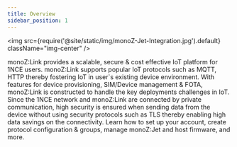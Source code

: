 ```yaml
---
title: Overview
sidebar_position: 1
---
```


<img src={require('@site/static/img/monoZ-Jet-Integration.jpg').default} className="img-center" />

monoZ:Link provides a scalable, secure & cost effective IoT platform for 1NCE users. monoZ:Link supports popular IoT protocols such as MQTT, HTTP thereby fostering IoT in user`s existing device environment. With features for device provisioning, SIM/Device management & FOTA, monoZ:Link is constructed to handle the key deployments challenges in IoT. Since the 1NCE network and monoZ:Link are connected by private communication, high security is ensured when sending data from the device without using security protocols such as TLS thereby enabling high data savings on the connectivity. Learn how to set up your account, create protocol configuration & groups, manage monoZ:Jet and host firmware, and more.
